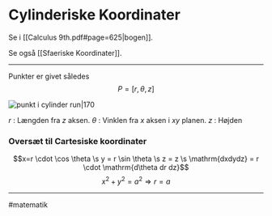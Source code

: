 # Cylinderiske Koordinater
Se i [[Calculus 9th.pdf#page=625|bogen]].

Se også [[Sfaeriske Koordinater]].

---

Punkter er givet således
$$P = [r, \theta,z]$$


![punkt i cylinder run|170](https://mathinsight.org/media/image/image/spherical_coordinates.png)

$r$ : Længden fra $z$ aksen.
$\theta$ : Vinklen fra $x$ aksen i $xy$ planen.
$z$ : Højden

### Oversæt til Cartesiske koordinater
$$x=r \cdot \cos \theta \s y = r \sin \theta \s  z = z \s \mathrm{dxdydz} = r \cdot  \mathrm{d\theta dr dz}$$
$$x^{2}+y^{2}= a^{2} \Rightarrow r = a$$

---
#matematik 